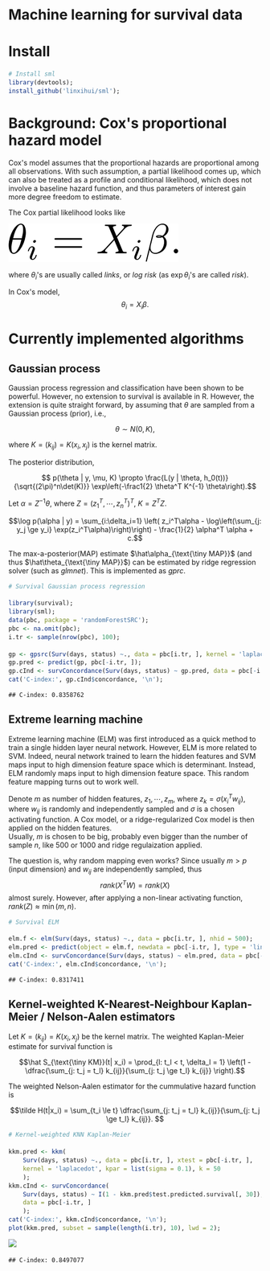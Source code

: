 # Machine learning for survival data

# Install


```r
# Install sml
library(devtools);
install_github('linxihui/sml');
```

# Background: Cox's proportional hazard model

Cox's model assumes that the proportional hazards are proportional among all observations. With such assumption, 
a partial likelihood comes up, which can also be treated as a profile and conditional likelihood, which does not 
involve a baseline hazard function, and thus parameters of interest gain more degree freedom to estimate.

The Cox partial likelihood looks like

![](https://raw.githubusercontent.com/linxihui/sml/master/README_files/cox_linear.png)

where $\theta_i$'s are usually called *links*, or *log risk* (as $\exp{\theta_i}$'s are called *risk*).

In Cox's model, 
$$ \theta_i  = X_i \beta. $$

# Currently implemented algorithms

## Gaussian process

Gaussian process regression and classification have been shown to be powerful. However, no extension to survival
is available in R. However, the extension is quite straight forward, by assuming that $\theta$ are sampled from 
a Gaussian process (prior), i.e.,

$$ \theta \sim N(0, K), $$

where $K = (k_{ij}) = K(x_i, x_j)$ is the kernel matrix.

The posterior distribution,

$$ p(\theta | y, \mu, K) \propto \frac{L(y | \theta, h_0(t))} 
	{\sqrt{(2\pi)^n\det(K)}} \exp\left(-\frac1{2} 
		\theta^T K^{-1} \theta\right).$$

Let $\alpha = Z^{-1}\theta$, where $Z = \left(z_1^T, \cdots, z_n^T\right)^T$, 
	$K = Z^T Z$.

$$\log p(\alpha | y) = \sum_{i:\delta_i=1} \left(
	z_i^T\alpha - \log\left(\sum_{j: y_j \ge y_i} \exp(z_i^T\alpha)\right)\right) - 
	\frac{1}{2} \alpha^T \alpha + c.$$

The max-a-posterior(MAP) estimate $\hat\alpha_{\text{\tiny MAP}}$ (and thus $\hat\theta_{\text{\tiny MAP}}$) can be estimated by ridge regression solver (such as *glmnet*). This is implemented as *gprc*.


```r
# Survival Gaussian process regression

library(survival);
library(sml);
data(pbc, package = 'randomForestSRC');
pbc <- na.omit(pbc);
i.tr <- sample(nrow(pbc), 100);

gp <- gpsrc(Surv(days, status) ~., data = pbc[i.tr, ], kernel = 'laplacedot');
gp.pred <- predict(gp, pbc[-i.tr, ]);
gp.cInd <- survConcordance(Surv(days, status) ~ gp.pred, data = pbc[-i.tr, ]);
cat('C-index:', gp.cInd$concordance, '\n');
```

```
## C-index: 0.8358762
```

## Extreme learning machine

Extreme learning machine (ELM) was first introduced as a quick method to train
a single hidden layer neural network. However, ELM is more related to SVM. 
Indeed, neural network trained to learn the hidden features and SVM maps input
to high dimension feature space which is determinant. Instead, ELM randomly maps
input to high dimension feature space.  This random feature mapping turns out to
work well.

Denote $m$ as number of hidden features, $z_1, \cdots, z_m$, where
$z_k = \sigma(x_i^T w_{ij})$, where $w_{ij}$ is randomly and independently 
sampled and $\sigma$ is a chosen activating function.  A Cox model, or a 
ridge-regularized Cox model is then applied on the hidden features.  
Usually, $m$ is chosen to be big, probably even bigger than the number of 
sample $n$, like 500 or 1000 and ridge regulaization applied.

The question is, why random mapping even works? Since usually $m > p$ (input 
dimension) and $w_{ij}$ are independently sampled, thus 
$$rank(X^TW) = rank(X)$$
almost surely. However, after applying a non-linear activating function,
$rank(Z) \approx \min(m, n)$. 



```r
# Survival ELM

elm.f <- elm(Surv(days, status) ~., data = pbc[i.tr, ], nhid = 500);
elm.pred <- predict(object = elm.f, newdata = pbc[-i.tr, ], type = 'link');
elm.cInd <- survConcordance(Surv(days, status) ~ elm.pred, data = pbc[-i.tr, ]);
cat('C-index:', elm.cInd$concordance, '\n');
```

```
## C-index: 0.8317411
```


## Kernel-weighted K-Nearest-Neighbour Kaplan-Meier / Nelson-Aalen estimators

Let $K = (k_{ij}) = K(x_i, x_j)$ be the kernel matrix. The weighted Kaplan-Meier estimate for survival function is

$$\hat S_{\text{\tiny KM}}(t| x_i) = \prod_{l: t_l < t, \delta_l = 1} \left(1 - \dfrac{\sum_{j: t_j = t_l} k_{ij}}{\sum_{j: t_j \ge t_l} k_{ij}} \right).$$

The weighted Nelson-Aalen estimator for the cummulative hazard function is

$$\tilde H(t|x_i) = \sum_{t_i \le t}  \dfrac{\sum_{j: t_j = t_l} k_{ij}}{\sum_{j: t_j \ge t_l} k_{ij}}. $$


```r
# Kernel-weighted KNN Kaplan-Meier

kkm.pred <- kkm(
	Surv(days, status) ~., data = pbc[i.tr, ], xtest = pbc[-i.tr, ], 
	kernel = 'laplacedot', kpar = list(sigma = 0.1), k = 50
	);
kkm.cInd <- survConcordance(
	Surv(days, status) ~ I(1 - kkm.pred$test.predicted.survival[, 30]), 
	data = pbc[-i.tr, ]
	);
cat('C-index:', kkm.cInd$concordance, '\n');
plot(kkm.pred, subset = sample(length(i.tr), 10), lwd = 2);
```

![](README_files/figure-html/kkm-1.png) 

```
## C-index: 0.8497077
```
